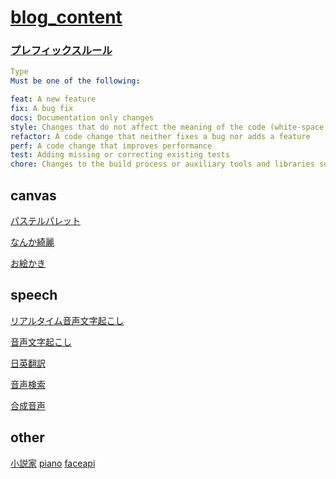 # [blog_content](https://tomowarkar.github.io/blog_content/)

### [プレフィックスルール](https://github.com/angular/angular.js/blob/master/DEVELOPERS.md#type)
```yaml
Type
Must be one of the following:

feat: A new feature
fix: A bug fix
docs: Documentation only changes
style: Changes that do not affect the meaning of the code (white-space, formatting, missing semi-colons, etc)
refactor: A code change that neither fixes a bug nor adds a feature
perf: A code change that improves performance
test: Adding missing or correcting existing tests
chore: Changes to the build process or auxiliary tools and libraries such as documentation generation
```
## canvas
[パステルパレット](https://tomowarkar.github.io/blog_content/animation/make_circle/index.html)
  
[なんか綺麗](https://tomowarkar.github.io/blog_content/animation/make_circle/pastel_circles.html)


[お絵かき](https://tomowarkar.github.io/blog_content/animation/make_circle/mobile.html)<br>

## speech
[リアルタイム音声文字起こし](https://tomowarkar.github.io/blog_content/speech/real_time_voice_transcribe.html)

[音声文字起こし](https://tomowarkar.github.io/blog_content/speech/voice_transcribe.html)

[日英翻訳](https://tomowarkar.github.io/blog_content/speech/translate_en_ja.html)

[音声検索](https://tomowarkar.github.io/blog_content/speech/voice_retrieval.html)

[合成音声](https://tomowarkar.github.io/blog_content/speech/voice_synthesis.html)

## other

[小説家](https://tomowarkar.github.io/blog_content/novelists.html)
[piano](https://tomowarkar.github.io/blog_content/piano/index.html)
[faceapi](https://tomowarkar.github.io/blog_content/faceapi/index.html)
